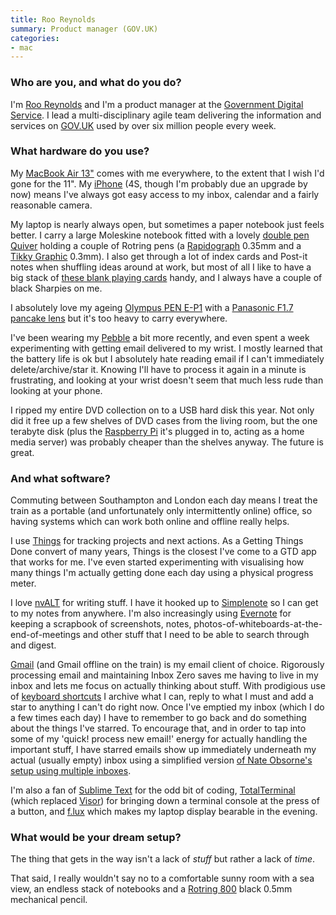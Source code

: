 ```yaml
---
title: Roo Reynolds
summary: Product manager (GOV.UK)
categories:
- mac
---
```


### Who are you, and what do you do?

I'm [Roo Reynolds](http://rooreynolds.com/ "Roo's website.") and I'm a product manager at the [Government Digital Service](http://digital.cabinetoffice.gov.uk/ "The GDS site."). I lead a multi-disciplinary agile team delivering the information and services on [GOV.UK](https://www.gov.uk/ "The GOV.UK site.") used by over six million people every week.

### What hardware do you use?

My [MacBook Air 13"][macbook-air] comes with me everywhere, to the extent that I wish I'd gone for the 11". My [iPhone][iphone-4s] (4S, though I'm probably due an upgrade by now) means I've always got easy access to my inbox, calendar and a fairly reasonable camera.

My laptop is nearly always open, but sometimes a paper notebook just feels better. I carry a large Moleskine notebook fitted with a lovely [double pen Quiver][double-pen-quiver] holding a couple of Rotring pens (a [Rapidograph][] 0.35mm and a [Tikky Graphic][tikky-graphic] 0.3mm). I also get through a lot of index cards and Post-it notes when shuffling ideas around at work, but most of all I like to have a big stack of [these blank playing cards][playing-cards] handy, and I always have a couple of black Sharpies on me.

I absolutely love my ageing [Olympus PEN E-P1][e-p1] with a [Panasonic F1.7 pancake lens][lumix-g-20mm-f1.7-asph] but it's too heavy to carry everywhere.

I've been wearing my [Pebble][] a bit more recently, and even spent a week experimenting with getting email delivered to my wrist. I mostly learned that the battery life is ok but I absolutely hate reading email if I can't immediately delete/archive/star it. Knowing I'll have to process it again in a minute is frustrating, and looking at your wrist doesn't seem that much less rude than looking at your phone.

I ripped my entire DVD collection on to a USB hard disk this year. Not only did it free up a few shelves of DVD cases from the living room, but the one terabyte disk (plus the [Raspberry Pi][raspberry-pi] it's plugged in to, acting as a home media server) was probably cheaper than the shelves anyway. The future is great.

### And what software?

Commuting between Southampton and London each day means I treat the train as a portable (and unfortunately only intermittently online) office, so having systems which can work both online and offline really helps.

I use [Things][] for tracking projects and next actions. As a Getting Things Done convert of many years, Things is the closest I've come to a GTD app that works for me. I've even started experimenting with visualising how many things I'm actually getting done each day using a physical progress meter.

I love [nvALT][] for writing stuff. I have it hooked up to [Simplenote][simplenote] so I can get to my notes from anywhere. I'm also increasingly using [Evernote][] for keeping a scrapbook of screenshots, notes, photos-of-whiteboards-at-the-end-of-meetings and other stuff that I need to be able to search through and digest.

[Gmail][] (and Gmail offline on the train) is my email client of choice. Rigorously processing email and maintaining Inbox Zero saves me having to live in my inbox and lets me focus on actually thinking about stuff. With prodigious use of [keyboard shortcuts](http://xph.us/2013/01/22/inbox-zero-for-life.html "A post about keyboard shortcuts for Inbox Zero in Gmail.") I archive what I can, reply to what I must and add a star to anything I can't do right now. Once I've emptied my inbox (which I do a few times each day) I have to remember to go back and do something about the things I've starred. To encourage that, and in order to tap into some of my 'quick! process new email!' energy for actually handling the important stuff, I have starred emails show up immediately underneath my actual (usually empty) inbox using a simplified version [of Nate Obsorne's setup using multiple inboxes](http://www.nateosborne.com/blog/inbox-zero-my-gmail-workflow).

I'm also a fan of [Sublime Text][sublime-text] for the odd bit of coding, [TotalTerminal][] (which replaced [Visor][]) for bringing down a terminal console at the press of a button, and [f.lux][] which makes my laptop display bearable in the evening.

### What would be your dream setup?

The thing that gets in the way isn't a lack of *stuff* but rather a lack of *time*.

That said, I really wouldn't say no to a comfortable sunny room with a sea view, an endless stack of notebooks and a [Rotring 800][800] black 0.5mm mechanical pencil.

[800]: https://www.amazon.com/rOtring-Retractable-Mechanical-Pencil-1854232/dp/B00AZWNS84 "A mechanical pencil."
[double-pen-quiver]: https://www.quiverglobal.com/categories/Double%252dPen-Quivers/ "A quiver for pens that attachs to a notebook."
[e-p1]: http://www.olympusamerica.com/cpg_section/cpg_archived_product_details.asp?id=1461&fl=2 "A 12.3 megapixel Micro Four Thirds camera."
[iphone-4s]: https://en.wikipedia.org/wiki/IPhone_4S "A smartphone."
[lumix-g-20mm-f1.7-asph]: http://panasonic.net/avc/lumix/systemcamera/gms/lens/g_20.html "A lens."
[macbook-air]: https://www.apple.com/macbook-air/ "A very thin laptop."
[pebble]: https://getpebble.com/ "A smartwatch."
[playing-cards]: https://www.amazon.co.uk/Playing-cards-blank-both-sides/dp/B001E1E6UE "A set of blank playing cards."
[rapidograph]: https://www.amazon.com/Rotring-Rapidograph-Technical-Drawing-S0203070/dp/B000KTD1WK/ "A pen."
[raspberry-pi]: https://en.wikipedia.org/wiki/Raspberry_Pi "A single-board hackable computer."
[tikky-graphic]: https://www.rotring.com/en/24-tikky-graphic/24-Graphic-Tikky-fineliner-pen "A pen."
[evernote]: https://evernote.com/ "Online software for capturing notes."
[f.lux]: https://justgetflux.com/ "A tool to make the colour of your screen adapt to the current time of day."
[gmail]: https://mail.google.com/mail/ "Web-based email."
[nvalt]: https://brettterpstra.com/projects/nvalt/ "A fork of Notational Velocity with extra features."
[simplenote]: https://simplenote.com/ "A note-taking/syncing service."
[sublime-text]: http://www.sublimetext.com/ "A coder's text editor."
[things]: https://culturedcode.com/things/ "A task management application for the Mac."
[totalterminal]: https://totalterminal.binaryage.com/ "A Mac tool for bringing up a system-wide terminal window."
[visor]: https://visor.binaryage.com/ "Mac software to open a system-wide terminal via a hot key."
